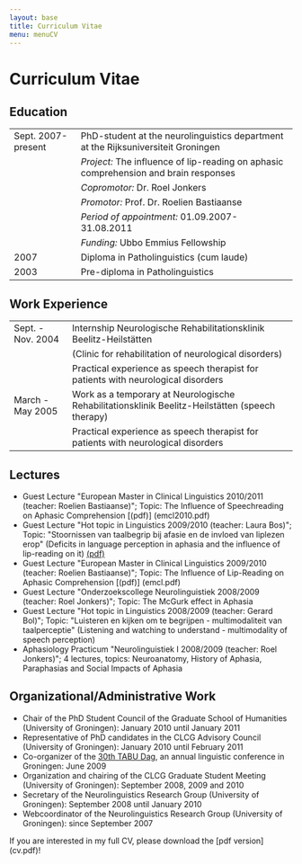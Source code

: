 ```yaml
---
layout: base
title: Curriculum Vitae
menu: menuCV
---
```


Curriculum Vitae
============

Education
----------

<table><tbody>
<tr>
<td style='text-align: left;'>Sept. 2007-present</td>
<td style='text-align: left;'>PhD-student at the neurolinguistics department at the Rijksuniversiteit Groningen</td></tr>
<tr> <td></td><td><i>Project:</i> The influence of lip-reading on aphasic comprehension and brain responses</td></tr>
<tr> <td></td><td><i>Copromotor:</i> Dr. Roel Jonkers</td></tr>
<tr> <td></td><td><i>Promotor:</i> Prof. Dr. Roelien Bastiaanse</td></tr>
<tr> <td></td><td><i>Period of appointment:</i> 01.09.2007-31.08.2011</td></tr>
<tr> <td></td><td><i>Funding:</i> Ubbo Emmius Fellowship</td> 
</tr>

<tr>
<td style='text-align: left;'>2007</td>
<td style='text-align: left;'>Diploma in Patholinguistics (cum laude)</td>
</tr>
<tr><td style='text-align: left;'>2003</td>
<td style='text-align: left;'>Pre-diploma in Patholinguistics</td>
</tr>
</tbody></table>




Work Experience
-----------------


<table><tbody>
<tr>
<td style='text-align: left;'>Sept. - Nov. 2004</td>
<td style='text-align: left;'>Internship Neurologische Rehabilitationsklinik Beelitz-Heilst&auml;tten</td></tr>  
<tr> <td></td><td>(Clinic for rehabilitation of neurological disorders)</td></tr>
<tr> <td></td><td>Practical experience as speech therapist for patients with neurological disorders</td></tr>

<tr>
<td style='text-align: left;'>March - May 2005</td>
<td style='text-align: left;'>Work as a temporary at Neurologische Rehabilitationsklinik Beelitz-Heilst&auml;tten (speech therapy)
</td></tr>
<tr> <td></td><td>Practical experience as speech therapist for patients with neurological disorders</td></tr>

</tbody></table>

	



Lectures
---------

- Guest Lecture "European Master in Clinical Linguistics 2010/2011 (teacher: Roelien Bastiaanse)"; Topic: The Influence of Speechreading on Aphasic Comprehension [(pdf)] (emcl2010.pdf)
- Guest Lecture "Hot topic in Linguistics 2009/2010 (teacher: Laura Bos)"; Topic: "Stoornissen van taalbegrip bij afasie en de invloed van liplezen erop" (Deficits in language perception in aphasia and the influence of lip-reading on it) [(pdf)](ht2010.pdf)
- Guest Lecture "European Master in Clinical Linguistics 2009/2010 (teacher: Roelien Bastiaanse)"; Topic: The Influence of Lip-Reading on Aphasic Comprehension [(pdf)] (emcl.pdf)
- Guest Lecture "Onderzoekscollege Neurolinguistiek 2008/2009 (teacher: Roel Jonkers)"; Topic: The McGurk effect in Aphasia
- Guest Lecture "Hot topic in Linguistics 2008/2009 (teacher: Gerard Bol)"; Topic: "Luisteren en kijken om te begrijpen - multimodaliteit van taalperceptie" (Listening and watching to understand - multimodality of speech perception)
- Aphasiology Practicum "Neurolinguistiek I 2008/2009 (teacher: Roel Jonkers)"; 4 lectures, topics: Neuroanatomy, History of Aphasia, Paraphasias and Social Impacts of Aphasia


Organizational/Administrative Work
---------------------------------

- Chair of the PhD Student Council of the Graduate School of Humanities (University of Groningen): January 2010 until January 2011
- Representative of PhD candidates in the CLCG Advisory Council (University of Groningen): January 2010 until February 2011
- Co-organizer of the [30th TABU Dag](http://www.let.rug.nl/tabudag/archive/2009/index.php), an annual linguistic conference in Groningen: June 2009
- Organization and chairing of the CLCG Graduate Student Meeting (University of Groningen): September 2008, 2009 and 2010
- Secretary of the Neurolinguistics Research Group (University of Groningen): September 2008 until January 2010
- Webcoordinator of the Neurolinguistics Research Group (University of Groningen): since September 2007  
  



If you are interested in my full CV, please download the [pdf version] (cv.pdf)!